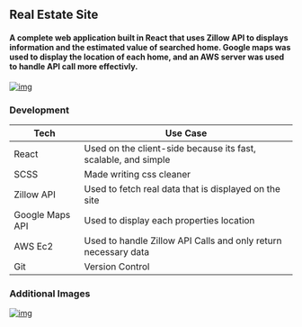 ## Real Estate Site 

#### A complete web application built in React that uses Zillow API to displays information and the estimated value of searched home.  Google maps was used to display the location of each home, and an AWS server was used to handle API call more effectivly.  

[![img](https://portimgaz.s3.amazonaws.com/Resite.png)](https://searchrealestate.netlify.com/)

### Development

| Tech | Use Case |
| ------ | ------ |
| React | Used on the client-side because its fast, scalable, and simple |
| SCSS | Made writing css cleaner |
| Zillow API | Used to fetch real data that is displayed on the site  |
| Google Maps API | Used to display each properties location |
| AWS Ec2 | Used to handle Zillow API Calls and only return necessary data |
| Git | Version Control |

### Additional Images

[![img](https://portimgaz.s3.amazonaws.com/ResiteA.png)](https://searchrealestate.netlify.com/)
